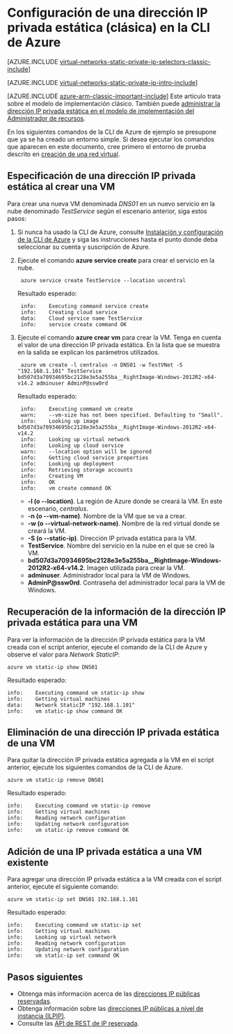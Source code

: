 <properties 
   pageTitle="Configuración de una IP privada estática en modo clásico con la CLI| Microsoft Azure"
   description="Descripción de las IP privadas estáticas (DIP) y su administración en el modo clásico con la CLI"
   services="virtual-network"
   documentationCenter="na"
   authors="jimdial"
   manager="carmonm"
   editor="tysonn"
   tags="azure-service-management"
/>
<tags 
   ms.service="virtual-network"
   ms.devlang="na"
   ms.topic="article"
   ms.tgt_pltfrm="na"
   ms.workload="infrastructure-services"
   ms.date="03/15/2016"
   ms.author="jdial" />

# Configuración de una dirección IP privada estática (clásica) en la CLI de Azure

[AZURE.INCLUDE [virtual-networks-static-private-ip-selectors-classic-include](../../includes/virtual-networks-static-private-ip-selectors-classic-include.md)]

[AZURE.INCLUDE [virtual-networks-static-private-ip-intro-include](../../includes/virtual-networks-static-private-ip-intro-include.md)]

[AZURE.INCLUDE [azure-arm-classic-important-include](../../includes/azure-arm-classic-important-include.md)] Este artículo trata sobre el modelo de implementación clásico. También puede [administrar la dirección IP privada estática en el modelo de implementación del Administrador de recursos](virtual-networks-static-private-ip-arm-cli.md).

En los siguientes comandos de la CLI de Azure de ejemplo se presupone que ya se ha creado un entorno simple. Si desea ejecutar los comandos que aparecen en este documento, cree primero el entorno de prueba descrito en [creación de una red virtual](virtual-networks-create-vnet-classic-cli.md).

## Especificación de una dirección IP privada estática al crear una VM
Para crear una nueva VM denominada *DNS01* en un nuevo servicio en la nube denominado *TestService* según el escenario anterior, siga estos pasos:

1. Si nunca ha usado la CLI de Azure, consulte [Instalación y configuración de la CLI de Azure](../xplat-cli-install.md) y siga las instrucciones hasta el punto donde deba seleccionar su cuenta y suscripción de Azure.
1. Ejecute el comando **azure service create** para crear el servicio en la nube.

		azure service create TestService --location uscentral

	Resultado esperado:

		info:    Executing command service create
		info:    Creating cloud service
		data:    Cloud service name TestService
		info:    service create command OK
	
2. Ejecute el comando **azure crear vm** para crear la VM. Tenga en cuenta el valor de una dirección IP privada estática. En la lista que se muestra en la salida se explican los parámetros utilizados.

		azure vm create -l centralus -n DNS01 -w TestVNet -S "192.168.1.101" TestService bd507d3a70934695bc2128e3e5a255ba__RightImage-Windows-2012R2-x64-v14.2 adminuser AdminP@ssw0rd

	Resultado esperado:

		info:    Executing command vm create
		warn:    --vm-size has not been specified. Defaulting to "Small".
		info:    Looking up image bd507d3a70934695bc2128e3e5a255ba__RightImage-Windows-2012R2-x64-v14.2
		info:    Looking up virtual network
		info:    Looking up cloud service
		warn:    --location option will be ignored
		info:    Getting cloud service properties
		info:    Looking up deployment
		info:    Retrieving storage accounts
		info:    Creating VM
		info:    OK
		info:    vm create command OK

	- **-l (o --location)**. La región de Azure donde se creará la VM. En este escenario, *centralus*.
	- **-n (o --vm-name)**. Nombre de la VM que se va a crear.
	- **-w (o --virtual-network-name)**. Nombre de la red virtual donde se creará la VM.
	- **-S (o --static-ip)**. Dirección IP privada estática para la VM.
	- **TestService**. Nombre del servicio en la nube en el que se creó la VM.
	- **bd507d3a70934695bc2128e3e5a255ba\_\_RightImage-Windows-2012R2-x64-v14.2**. Imagen utilizada para crear la VM.
	- **adminuser**. Administrador local para la VM de Windows.
	- **AdminP@ssw0rd**. Contraseña del administrador local para la VM de Windows.

## Recuperación de la información de la dirección IP privada estática para una VM
Para ver la información de la dirección IP privada estática para la VM creada con el script anterior, ejecute el comando de la CLI de Azure y observe el valor para *Network StaticIP*:

	azure vm static-ip show DNS01

Resultado esperado:

	info:    Executing command vm static-ip show
	info:    Getting virtual machines
	data:    Network StaticIP "192.168.1.101"
	info:    vm static-ip show command OK

## Eliminación de una dirección IP privada estática de una VM
Para quitar la dirección IP privada estática agregada a la VM en el script anterior, ejecute los siguientes comandos de la CLI de Azure.
	
	azure vm static-ip remove DNS01

Resultado esperado:

	info:    Executing command vm static-ip remove
	info:    Getting virtual machines
	info:    Reading network configuration
	info:    Updating network configuration
	info:    vm static-ip remove command OK

## Adición de una IP privada estática a una VM existente
Para agregar una dirección IP privada estática a la VM creada con el script anterior, ejecute el siguiente comando:

	azure vm static-ip set DNS01 192.168.1.101

Resultado esperado:

	info:    Executing command vm static-ip set
	info:    Getting virtual machines
	info:    Looking up virtual network
	info:    Reading network configuration
	info:    Updating network configuration
	info:    vm static-ip set command OK

## Pasos siguientes

- Obtenga más información acerca de las [direcciones IP públicas reservadas](virtual-networks-reserved-public-ip.md).
- Obtenga información sobre las [direcciones IP públicas a nivel de instancia (ILPIP)](virtual-networks-instance-level-public-ip.md).
- Consulte las [API de REST de IP reservada](https://msdn.microsoft.com/library/azure/dn722420.aspx).

<!---HONumber=AcomDC_0810_2016-->
